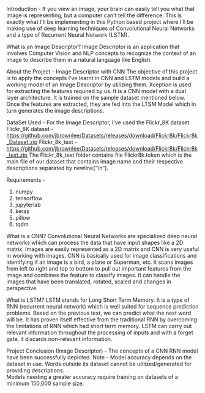 Introduction - 
If you view an image, your brain can easily tell you what that image is representing, but a computer can't tell the difference.
This is exactly what I'll be implementing in this Python based project where I'll be making use of deep learning techniques 
of Convolutional Neural Networks and a type of Recurrent Neural Network (LSTM).

What is an Image Descriptor?
Image Descriptor is an application that involves Computer Vision and NLP concepts to recognize the context of an image to describe them in a natural language like English.

About the Project - Image Descriptor with CNN
The objective of this project is to apply the concepts I've learnt in CNN and LSTM models and build a working model of an
Image Descriptor by utilizing them.
Xception is used for extracting the features required by us.
It is a CNN model with a dual layer architecture.
It is trained on the sample dataset mentioned below.
Once the features are extracted, they are fed into the LTSM Model which in turn generates the image descriptions.

DataSet Used - 
For the Image Descriptor, I've used the Flickr_8K dataset.
Flickr_8K dataset - https://github.com/jbrownlee/Datasets/releases/download/Flickr8k/Flickr8k_Dataset.zip
Flickr_8k_text - https://github.com/jbrownlee/Datasets/releases/download/Flickr8k/Flickr8k_text.zip
The Flickr_8k_text folder contains file Flickr8k.token which is the main file of our dataset that contains 
image name and their respective descriptions separated by newline(“\n”).

Requirements -
1. numpy
2. tensorflow
3. jupyterlab
4. keras
5. pillow
6. tqdm 

What is a CNN?
Convolutional Neural Networks are specialized deep neural networks which can process the data that have input shapes like a 
2D matrix. Images are easily represented as a 2D matrix and CNN is very useful in working with images.
CNN is basically used for image classifications and identifying if an image is a bird, a plane or Superman, etc.
It scans images from left to right and top to bottom to pull out important features from the image and combines the 
feature to classify images. It can handle the images that have been translated, rotated, scaled and changes in perspective.

What is LSTM?
LSTM stands for Long Short Term Memory. It is a type of RNN (recurrent neural network) which is well suited for 
sequence prediction problems. Based on the previous text, we can predict what the next word will be. It has 
proven itself effective from the traditional RNN by overcoming the limitations of RNN which had short term memory. 
LSTM can carry out relevant information throughout the processing of inputs and with a forget gate, it discards 
non-relevant information.

Project Conclusion (Image Descriptor) - 
The concepts of a CNN RNN model have been successfully depicted.
Note - Model accuracy depends on the dataset in use. Words outside its dataset cannot be utilized/generated for providing descriptions.  
Models needing a greater accuracy require training on datasets of a minimum 150,000 sample size.



